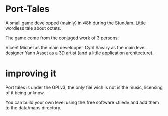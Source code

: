 Port-Tales
==========

A small game developped (mainly) in 48h during the StunJam. Little wordless tale about octets.

The game come from the conjuged work of 3 persons:

Vicent Michel as the main developper
Cyril Savary as the main level designer
Yann Asset as a 3D artist (and a little application architecture).

# improving it

Port tales is under the GPLv3, the only file wich is not is the music, licensing of it being unknow.

You can build your own level using the free software «tiled» and add them to the data/maps directory.

